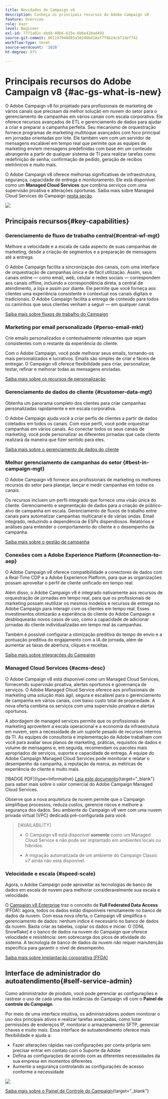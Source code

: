 ```yaml
---
title: Novidades do Campaign v8
description: Conheça os principais recursos do Adobe Campaign v8
feature: Overview
role: User
level: Beginner
exl-id: 7771a02c-ebd4-48b6-b25e-6b6e420ad493
source-git-commit: 061197048885a30249bd18af7f8b24cb71def742
workflow-type: tm+mt
source-wordcount: '1028'
ht-degree: 97%

---
```


# Principais recursos do Adobe Campaign v8 {#ac-gs-what-is-new}

O Adobe Campaign v8 foi projetado para profissionais de marketing de vários canais que precisam da melhor solução em nuvem do setor para o gerenciamento de campanhas em vários canais com escala corporativa. Ele oferece recursos avançados de ETL e gerenciamento de dados para ajudar a criar e preparar a campanha perfeita. Seu mecanismo de orquestração fornece programas de marketing multitoque avançados com foco principal em jornadas orientadas por lote. Ele também vem com um servidor de mensagens escalável em tempo real que permite que as equipes de marketing enviem mensagens predefinidas com base em um conteúdo abrangente a partir de qualquer sistema de TI para realizar tarefas como redefinição de senha, confirmação de pedido, geração de recibos eletrônicos e muito mais.

O Adobe Campaign v8 oferece melhorias significativas de infraestrutura, segurança, capacidade de entrega e monitoramento. Ele está disponível como um **Managed Cloud Services** que combina serviços com uma supervisão proativa e alterações oportunas. Saiba mais sobre Managed Cloud Services do Campaign [nesta seção](#acms-desc).

![](assets/home-page.png)

## Principais recursos{#key-capabilities}

### Gerenciamento de fluxo de trabalho central{#central-wf-mgt}

Melhore a velocidade e a escala de cada aspecto de suas campanhas de marketing, desde a criação de segmentos e a preparação de mensagens até a entrega.

O Adobe Campaign facilita a sincronização dos canais, com uma interface de orquestração de campanhas única e de fácil utilização. Assim, seus canais online — como email, web, celular e redes sociais — correspondem aos canais offline, incluindo a correspondência direta, a central de atendimento, a loja e assim por diante. Ele permite que você forneça aos clientes uma experiência consistente e contextual nos canais digitais e tradicionais. O Adobe Campaign facilita a entrega de conteúdo para todos os caminhos que seus clientes venham a seguir — em qualquer canal.

[Saiba mais sobre fluxos de trabalho do Campaign](../config/workflows.md)

### Marketing por email personalizado {#perso-email-mkt}

Crie emails personalizados e contextualmente relevantes que sejam consistentes com o restante da experiência do cliente.

Com o Adobe Campaign, você pode melhorar seus emails, tornando-os mais personalizados e lucrativos. Emails são simples de criar e fáceis de entregar. O Campaign v8 oferece flexibilidade para criar, personalizar, testar, refinar e melhorar todas as mensagens enviadas.

[Saiba mais sobre os recursos de personalização](create-message.md)

### Gerenciamento de dados do cliente {#customer-data-mgt}

Obtenha um panorama completo dos clientes para criar campanhas personalizadas rapidamente e em escala corporativa.

O Adobe Campaign ajuda você a criar perfis de clientes a partir de dados coletados em todos os canais. Com esse perfil, você pode orquestrar campanhas em vários canais. Ao conectar todos os seus canais de marketing, você pode personalizar as diferentes jornadas que cada cliente realizará da maneira que fizer sentido para eles.

[Saiba mais sobre o gerenciamento de dados do cliente](audiences.md)

### Melhor gerenciamento de campanhas do setor {#best-in-campaign-mgt}

O Adobe Campaign v8 fornece aos profissionais de marketing os melhores recursos do setor para planejar, lançar e medir campanhas em todos os canais.

Os recursos incluem um perfil integrado que fornece uma visão única do cliente. Gerenciamento e segmentação de dados para a criação de público-alvo de campanha em escala. Gerenciamento de fluxos de trabalho entre canais para automatizar campanhas multicanal e de várias ondas. Email integrado, reduzindo a dependência de ESPs dispendiosos. Relatórios e análises para entender o comportamento do cliente e o desempenho da campanha.

[Saiba mais sobre o gestão de campanha](campaigns.md)


### Conexões com a Adobe Experience Platform {#connection-to-aep}

O Adobe Campaign v8 oferece compatibilidade a conectores de dados com a Real-Time CDP e a Adobe Experience Platform, para que as organizações possam aproveitar o perfil de cliente unificado em tempo real.

Além disso, o Adobe Campaign v8 é integrado nativamente aos recursos de orquestração de jornadas em tempo real, para que os profissionais de marketing possam reutilizar os mesmos modelos e recursos de entrega no Adobe Campaign para interagir com os clientes em tempo real. Esses investimentos otimizarão a experiência do cliente do Adobe Campaign e desbloquearão novos casos de uso, como a capacidade de adicionar jornadas do cliente individualizadas em tempo real às campanhas.

Também é possível configurar a otimização preditiva do tempo de envio e a pontuação preditiva do engajamento com a IA de jornada, além de aumentar as taxas de abertura, cliques e receitas.

[Saiba mais sobre integrações do Campaign](../connect/integration.md)


### Managed Cloud Services {#acms-desc}

O Adobe Campaign v8 está disponível como um Managed Cloud Services, fornecendo supervisão proativa, alertas oportunos e governança de serviços. O Adobe Managed Cloud Service oferece aos profissionais de marketing uma solução mais ágil, segura e escalável para o gerenciamento de campanha em vários canais, com baixo custo total de propriedade. A nova oferta combina os serviços com uma supervisão proativa e alertas oportunos.

A abordagem de managed services permite que os profissionais de marketing aproveitem a escala operacional e a economia da infraestrutura em nuvem, sem a necessidade de um suporte pesado de recursos internos da TI. As equipes de consultoria e implementação da Adobe trabalham com você para avaliar seus planos de marketing, práticas, requisitos de dados e volume de mensagens e, em seguida, recomendam os pacotes mais apropriados de serviços, suporte e capacidade de entrega. A equipe do Adobe Campaign Managed Cloud Services pode monitorar e relatar o desempenho da campanha, a reputação da marca, as métricas de experiência do cliente e muito mais.

[!BADGE PDF]{type=Informative} [Leia este documento](assets/do-not-localize/IDC-Report-BusinessValueOfAdobeCampaign.pdf){target="_blank"} para saber mais sobre o valor comercial do Adobe Campaign Managed Cloud Services.

Observe que a nova arquitetura de nuvem permite que o Campaign simplifique processos, reduza custos, gerencie riscos e melhore a segurança dos dados. Seu ambiente do Campaign v8 vem com uma nuvem privada virtual (VPC) dedicada pré-configurada para você.


>[!AVAILABILITY]
>
>* O Campaign v8 está disponível **somente** como um Managed Cloud Service e não pode ser implantado em ambientes locais ou híbridos.
>
>* A migração automatizada de um ambiente do Campaign Classic v7 ainda não está disponível.


### Velocidade e escala {#speed-scale}

Agora, o Adobe Campaign pode aproveitar as tecnologias de banco de dados em escala de nuvem para melhorar consideravelmente sua escala e velocidade.

O [Campaign v8 Enterprise](../architecture/enterprise-deployment.md) traz o conceito de **Full Federated Data Access** (FFDA): agora, todos os dados estão disponíveis remotamente no banco de dados da nuvem. Com essa nova oferta, o Campaign v8 simplifica o gerenciamento de dados: nenhum índice é necessário no banco de dados da nuvem. Basta criar as tabelas, copiar os dados e iniciar. O [!DNL Snowflake] é o banco de dados na nuvem do Campaign que oferece velocidade e resistência: sem sobrecarga dos picos de atividade do sistema. A tecnologia de banco de dados da nuvem não requer manutenção específica para garantir o nível de desempenho.

[Saiba mais sobre implantação corporativa (FFDA)](../architecture/enterprise-deployment.md)


## Interface de administrador do autoatendimento{#self-service-admin}

Como administrador de produto, você pode gerenciar as configurações e rastrear o uso de cada uma das instâncias do Campaign v8 com o **Painel de controle do Campaign**.

Por meio de uma interface intuitiva, os administradores podem monitorar o uso dos principais ativos e realizar tarefas avançadas, como listar permissões de endereços IP, monitorar o armazenamento SFTP, gerenciar chaves e muito mais. Essa interface de autoatendimento oferece mais flexibilidade e ajuda a:

* Fazer alterações rápidas nas configurações por conta própria sem precisar entrar em contato com o Suporte da Adobe
* Defina as configurações de acordo com as diferentes necessidades da sua empresa em momentos diferentes
* Aumente a segurança controlando as configurações de acesso conforme a necessidade

![](assets/subdomain1.png)

[Saiba mais sobre o Painel de Controle do Campaign](https://experienceleague.adobe.com/docs/control-panel/using/discover-control-panel/key-features.html?lang=pt-BR){target="_blank"}


